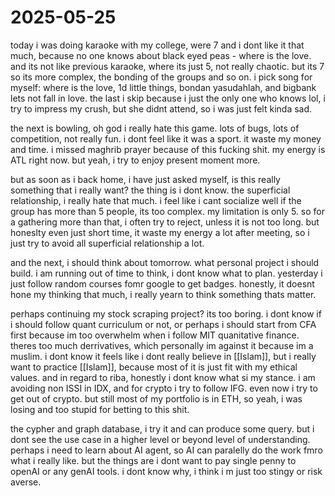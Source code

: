 # 2025-05-25

today i was doing karaoke with my college, were 7 and i dont like it that much, because no one knows about black eyed peas - where is the love. and its not like previous karaoke, where its just 5, not really chaotic. but its 7 so its more complex, the bonding of the groups and so on. i pick song for myself: where is the love, 1d little things, bondan yasudahlah, and bigbank lets not fall in love. the last i skip because i just the only one who knows lol, i try to impress my crush, but she didnt attend, so i was just felt kinda sad.

the next is bowling, oh god i really hate this game. lots of bugs, lots of competition, not really fun. i dont feel like it was a sport. it waste my money and time. i missed maghrib prayer because of this fucking shit. my energy is ATL right now. but yeah, i try to enjoy present moment more. 

but as soon as i back home, i have just asked myself, is this really something that i really want? the thing is i dont know. the superficial relationship, i really hate that much. i feel like i cant socialize well if the group has more than 5 people, its too complex. my limitation is only 5. so for a gathering more than that, i often try to reject, unless it is not too long. but honeslty even just short time, it waste my energy a lot after meeting, so i just try to avoid all superficial relationship a lot. 

and the next, i should think about tomorrow. what personal project i should build. i am running out of time to think, i dont know what to plan. yesterday i just follow random courses fomr google to get badges. honestly, it doesnt hone my thinking that much, i really yearn to think something thats matter. 

perhaps continuing my stock scraping project? its too boring. i dont know if i should follow quant curriculum or not, or perhaps i should start from CFA first because im too overwhelm when i follow MIT quanitative finance. theres too much derrivatives, which personally im against it because im a muslim. i dont know it feels like i dont really believe in [[Islam]], but i really want to practice [[Islam]], because most of it is just fit with my ethical values. and in regard to riba, honestly i dont know what si my stance. i am avoiding non ISSI in IDX, and for crypto i try to follow IFG. even now i try to get out of crypto. but still most of my portfolio is in ETH, so yeah, i was losing and too stupid for betting to this shit. 

the cypher and graph database, i try it and can produce some query. but i dont see the use case in a higher level or beyond level of understanding. perhaps i need to learn about AI agent, so AI can paralelly do the work fmro what i really like. but the things are i dont want to pay single penny to openAI or any genAI tools. i dont know why, i think i m just too stingy or risk averse. 






